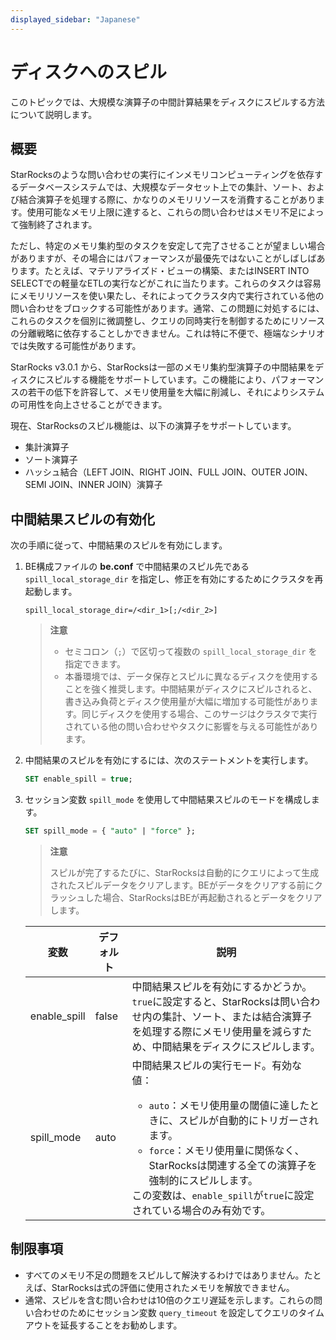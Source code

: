 ```yaml
---
displayed_sidebar: "Japanese"
---
```


# ディスクへのスピル

このトピックでは、大規模な演算子の中間計算結果をディスクにスピルする方法について説明します。

## 概要

StarRocksのような問い合わせの実行にインメモリコンピューティングを依存するデータベースシステムでは、大規模なデータセット上での集計、ソート、および結合演算子を処理する際に、かなりのメモリリソースを消費することがあります。使用可能なメモリ上限に達すると、これらの問い合わせはメモリ不足によって強制終了されます。

ただし、特定のメモリ集約型のタスクを安定して完了させることが望ましい場合がありますが、その場合にはパフォーマンスが最優先ではないことがしばしばあります。たとえば、マテリアライズド・ビューの構築、またはINSERT INTO SELECTでの軽量なETLの実行などがこれに当たります。これらのタスクは容易にメモリリソースを使い果たし、それによってクラスタ内で実行されている他の問い合わせをブロックする可能性があります。通常、この問題に対処するには、これらのタスクを個別に微調整し、クエリの同時実行を制御するためにリソースの分離戦略に依存することしかできません。これは特に不便で、極端なシナリオでは失敗する可能性があります。

StarRocks v3.0.1 から、StarRocksは一部のメモリ集約型演算子の中間結果をディスクにスピルする機能をサポートしています。この機能により、パフォーマンスの若干の低下を許容して、メモリ使用量を大幅に削減し、それによりシステムの可用性を向上させることができます。

現在、StarRocksのスピル機能は、以下の演算子をサポートしています。

- 集計演算子
- ソート演算子
- ハッシュ結合（LEFT JOIN、RIGHT JOIN、FULL JOIN、OUTER JOIN、SEMI JOIN、INNER JOIN）演算子

## 中間結果スピルの有効化

次の手順に従って、中間結果のスピルを有効にします。

1. BE構成ファイルの **be.conf** で中間結果のスピル先である `spill_local_storage_dir` を指定し、修正を有効にするためにクラスタを再起動します。

   ```Properties
   spill_local_storage_dir=/<dir_1>[;/<dir_2>]
   ```

   > **注意**
   >
   > - セミコロン（`;`）で区切って複数の `spill_local_storage_dir` を指定できます。
   > - 本番環境では、データ保存とスピルに異なるディスクを使用することを強く推奨します。中間結果がディスクにスピルされると、書き込み負荷とディスク使用量が大幅に増加する可能性があります。同じディスクを使用する場合、このサージはクラスタで実行されている他の問い合わせやタスクに影響を与える可能性があります。

2. 中間結果のスピルを有効にするには、次のステートメントを実行します。

   ```SQL
   SET enable_spill = true;
   ```

3. セッション変数 `spill_mode` を使用して中間結果スピルのモードを構成します。

   ```SQL
   SET spill_mode = { "auto" | "force" };
   ```

   > **注意**
   >
   > スピルが完了するたびに、StarRocksは自動的にクエリによって生成されたスピルデータをクリアします。BEがデータをクリアする前にクラッシュした場合、StarRocksはBEが再起動されるとデータをクリアします。

   | **変数**       | **デフォルト** | **説明**                                                                                                                                                       |
   | -------------- | -------------- | -------------------------------------------------------------------------------------------------------------------------------------------------------------- |
   | enable_spill   | false          | 中間結果スピルを有効にするかどうか。`true`に設定すると、StarRocksは問い合わせ内の集計、ソート、または結合演算子を処理する際にメモリ使用量を減らすため、中間結果をディスクにスピルします。                     |
   | spill_mode     | auto           | 中間結果スピルの実行モード。有効な値：<ul><li>`auto`：メモリ使用量の閾値に達したときに、スピルが自動的にトリガーされます。</li><li>`force`：メモリ使用量に関係なく、StarRocksは関連する全ての演算子を強制的にスピルします。</li></ul> この変数は、`enable_spill`が`true`に設定されている場合のみ有効です。 |

## 制限事項

- すべてのメモリ不足の問題をスピルして解決するわけではありません。たとえば、StarRocksは式の評価に使用されたメモリを解放できません。
- 通常、スピルを含む問い合わせは10倍のクエリ遅延を示します。これらの問い合わせのためにセッション変数 `query_timeout` を設定してクエリのタイムアウトを延長することをお勧めします。